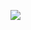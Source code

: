 [![](https://mermaid.ink/img/eyJjb2RlIjoic2VxdWVuY2VEaWFncmFtXG5Fa3Jhbi0-Pm9ybWFuLmpzOiBCdXRvbiBzZcOnaW1pXG5vcm1hbi5qcy0-PmljZXJpay5qc29uOiBTZcOnaW1cbmljZXJpay5qc29uLT4-b3JtYW4uanM6IEFrc2l5b25cbm9ybWFuLmpzLT4-RWtyYW46IMSwxZ9sZW0iLCJtZXJtYWlkIjp7InRoZW1lIjoiZGVmYXVsdCJ9fQ)](https://mermaid-js.github.io/mermaid-live-editor/#/edit/eyJjb2RlIjoic2VxdWVuY2VEaWFncmFtXG5Fa3Jhbi0-Pm9ybWFuLmpzOiBCdXRvbiBzZcOnaW1pXG5vcm1hbi5qcy0-PmljZXJpay5qc29uOiBTZcOnaW1cbmljZXJpay5qc29uLT4-b3JtYW4uanM6IEFrc2l5b25cbm9ybWFuLmpzLT4-RWtyYW46IMSwxZ9sZW0iLCJtZXJtYWlkIjp7InRoZW1lIjoiZGVmYXVsdCJ9fQ)
